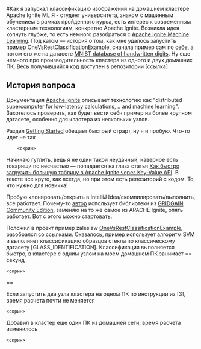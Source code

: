 #Как я запускал классификацию изображений на домашнем кластере Apache Ignite ML
Я - студент университета, знаком с машинным обучением в рамках пройденного курса, есть
интерес к современным кластерным технологиям, конкретно Apache Ignite. Возникла идея
копнуть глубже, то есть немного разобраться с
[Apache Ignite Machine Learning](https://ignite.apache.org/docs/latest/machine-learning/machine-learning#machine-learning).
Под катом — история о том, как мне удалось запустить пример OneVsRestClassificationExample,
сначала пример сам по себе, а потом его же на датасете
[MNIST database of handwritten digits](https://www.openml.org/d/554).
Ну еще немного про производительность кластера из одного и двух домашних ПК. Весь
получившийся код доступен в репозитории [ссылка]

## История вопроса
Документация [Apache Ignite](https://ignite.apache.org/) описывает технологию как
"distributed supercomputer for low-latency calculations, .. and machine learning".
Захотелось проверить, как будет вести себя пример на более крупном датасете, особенно
для кластера из нескольких узлов.

Раздел [Getting Started](https://ignite.apache.org/docs/latest/machine-learning/machine-learning#getting-started)
обещает быстрый страрт, ну я и пробую. Что-то идет не так

		<скрин>

Начинаю гуглить, ведь я не один такой неудачный, наверное есть товарищи по несчастью
— попадается на глаза статья
[Как быстро загрузить большую таблицу в Apache Ignite через Key-Value API](https://habr.com/ru/post/526708/).
В тексте все круто, как всегда, но при этом есть репозиторий с кодом.
То, что нужно для новичка!

Пробую клонировать/открыть в IntelliJ Idea/скомпилировать/выполнить, все работает.
Почему-то [автор](@vtch) использует библиотеки из
[GRIDGAIN Community Edition](https://www.gridgain.com/products/in-memory-computing-platform),
заменяю на то же самое из APACHE Ignite, опять работает. Вот с этого можно стартовать.

Положил в проект пример zaleslaw
[OneVsRestClassificationExample](https://github.com/apache/ignite/blob/master/examples/src/main/java/org/apache/ignite/examples/ml/multiclass/OneVsRestClassificationExample.java),
разобрался со ссылками. Оказалось, пример использует алгоритм [SVM](link!)
и выполняет классификацию образцов стекла по классическому датасету [GLASS_IDENTIFICATION].
Классификация выполняется быстро, в кластере с одним узлом на моем домашнем ПК занимает == секунд

	<скрин>

==


Если запустить два узла кластера на одном ПК по инструкции из [3], время расчета почти не меняется

    <скрин>

Добавил в кластер еще один ПК из домашней сети, время расчета изменилось

    <скрин>
	